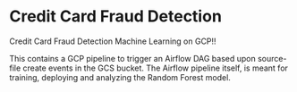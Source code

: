 # Credit Card Fraud Detection


Credit Card Fraud Detection Machine Learning on GCP!!

This contains a GCP pipeline to trigger an Airflow DAG based upon source-file create events in the GCS bucket. The Airflow pipeline itself, is meant for training, deploying and analyzing the Random Forest model.